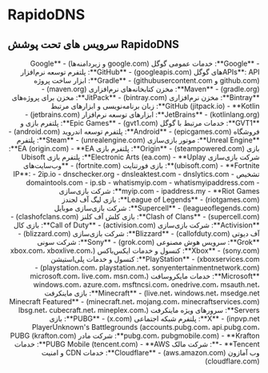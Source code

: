 # RapidoDNS


## سرویس‌ های تحت پوشش RapidoDNS
<div style="text-align: right; direction: rtl;">
- **Google**: خدمات عمومی گوگل (google.com و زیردامنه‌ها)
- **Google APIs**: API‌های گوگل (googleapis.com)
- **GitHub**: پلتفرم توسعه نرم‌افزار (github.com و githubusercontent.com)
- **Gradle**: ابزار ساخت پروژه (gradle.org)
- **Maven**: مخزن کتابخانه‌های نرم‌افزاری (maven.org)
- **Bintray**: مخزن نرم‌افزاری (bintray.com)
- **JitPack**: مخزن برای پروژه‌های GitHub (jitpack.io)
- **Kotlin**: زبان برنامه‌نویسی و ابزارهای مرتبط (kotlinlang.org)
- **JetBrains**: ابزارهای توسعه نرم‌افزار (jetbrains.com)
- **GVT1**: خدمات مرتبط با گوگل (gvt1.com)
- **Epic Games**: پلتفرم بازی و فروشگاه (epicgames.com)
- **Android**: پلتفرم توسعه اندروید (android.com)
- **Unreal Engine**: موتور بازی‌سازی (unrealengine.com)
- **Steam**: پلتفرم بازی (steampowered.com)
- **Origin**: پلتفرم بازی EA (origin.com)
- **EA**: شرکت بازی‌سازی Electronic Arts (ea.com)
- **Uplay**: پلتفرم بازی Ubisoft (ubisoft.com)
- **Fortnite**: بازی فورتنایت (fortnite.com)
- **وب‌سایت‌های تشخیص IP**:
  - 2ip.io
  - dnschecker.org
  - dnsleaktest.com
  - dnslytics.com
  - domaintools.com
  - ip.sb
  - whatismyip.com
  - whatismyipaddress.com
  - myip.com
  - ipaddress.my
- **Riot Games**: شرکت بازی‌سازی (riotgames.com)
- **League of Legends**: بازی لیگ آف لجندز (leagueoflegends.com)
- **Supercell**: شرکت بازی‌سازی موبایل (supercell.com)
- **Clash of Clans**: بازی کلش آف کلنز (clashofclans.com)
- **Activision**: شرکت بازی‌سازی (activision.com)
- **Call of Duty**: بازی کال آف دیوتی (callofduty.com)
- **Blizzard**: شرکت بازی‌سازی (blizzard.com)
- **Grok**: سرویس هوش مصنوعی (grok.com)
- **Sony**: شرکت سونی (sony.com)
- **Xbox**: کنسول و خدمات ایکس‌باکس (xbox.com، xboxlive.com، xboxservices.com)
- **PlayStation**: کنسول و خدمات پلی‌استیشن (playstation.com، playstation.net، sonyentertainmentnetwork.com)
- **Microsoft**: خدمات مایکروسافت (microsoft.com، live.com، msn.com، windows.com، azure.com، msftncsi.com، onedrive.com، msauth.net، live.net، windows.net، msedge.net)
- **Minecraft**: بازی ماینکرفت (minecraft.net، mojang.com، minecraftservices.com)
- **Minecraft Featured Servers**: سرورهای ویژه ماینکرفت (lbsg.net، cubecraft.net، mineplex.com، inpvp.net)
- **X**: پلتفرم شبکه اجتماعی (x.com)
- **PUBG**: بازی PlayerUnknown's Battlegrounds (accounts.pubg.com، api.pubg.com، pubg.com، pubgmobile.com)
- **Krafton**: شرکت مادر PUBG (krafton.com)
- **Tencent**: شرکت مالک PUBG Mobile (tencent.com)
- **AWS**: خدمات وب آمازون (aws.amazon.com)
- **Cloudflare**: خدمات CDN و امنیت (cloudflare.com)
</div>
